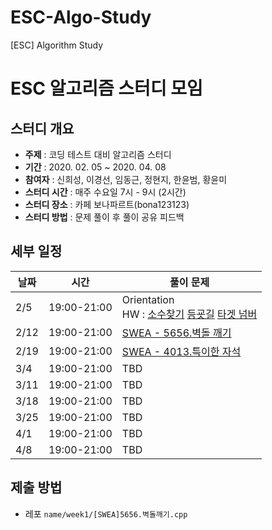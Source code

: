 # ESC-Algo-Study
[ESC] Algorithm Study

# ESC 알고리즘 스터디 모임

## 스터디 개요
* **주제** : 코딩 테스트 대비 알고리즘 스터디
* **기간** : 2020. 02. 05 ~ 2020. 04. 08
* **참여자** : 신희성, 이경선, 임동근, 정현지, 한윤범, 황윤미
* **스터디 시간** : 매주 수요일 7시 - 9시 (2시간)
* **스터디 장소** : 카페 보나파르트(bona123123)
* **스터디 방법** : 문제 풀이 후 풀이 공유 피드백

## 세부 일정
|날짜|시간|풀이 문제|
|----|---------|---------------------------------------------------|
|2/5|19:00-21:00|Orientation <br> HW : [소수찾기](https://programmers.co.kr/learn/courses/30/lessons/42839) [등굣길](https://programmers.co.kr/learn/courses/30/lessons/42898) [타겟 넘버](https://programmers.co.kr/learn/courses/30/lessons/43165)|
|2/12|19:00-21:00|[SWEA - 5656.벽돌 깨기](https://swexpertacademy.com/main/code/problem/problemDetail.do?contestProbId=AWXRQm6qfL0DFAUo)|
|2/19|19:00-21:00|[SWEA - 4013.특이한 자석](https://swexpertacademy.com/main/code/problem/problemDetail.do?contestProbId=AWIeV9sKkcoDFAVH)|
|3/4|19:00-21:00|TBD|
|3/11|19:00-21:00|TBD|
|3/18|19:00-21:00|TBD|
|3/25|19:00-21:00|TBD|
|4/1|19:00-21:00|TBD|
|4/8|19:00-21:00|TBD|

## 제출 방법
* 레포 `name/week1/[SWEA]5656.벽돌깨기.cpp`
